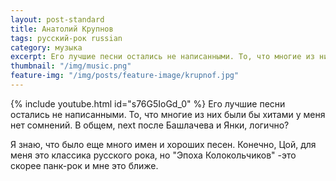 ```yaml
---
layout: post-standard
title: Анатолий Крупнов
tags: русский-рок russian
category: музыка
excerpt: Его лучшие песни остались не написанными. То, что многие из них были бы хитами у меня нет сомнений. В общем, next после Башлачева  и Янки, логично?
thumbnail: "/img/music.png"
feature-img: "/img/posts/feature-image/krupnof.jpg"
---
```


{% include youtube.html id="s76G5IoGd_0" %}
Его лучшие песни остались не написанными. То, что многие из них были бы хитами у меня нет сомнений. 
В общем, next после Башлачева и Янки, логично?

Я знаю, что было еще много имен и хороших песен. Конечно, Цой, для меня это классика русского рока, но "Эпоха Колокольчиков" -это скорее панк-рок и мне это ближе.




